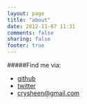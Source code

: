 ```yaml
---
layout: page
title: "about"
date: 2012-11-07 11:31
comments: false
sharing: false
footer: true
---
```

#####Find me via:  
*   [github](http://github.com/RoCry/)
*   [twitter](http://twitter.com/RoCry/)
*   [crysheen@gmail.com](mailto:crysheen@gmail.com)  

